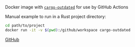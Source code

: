 Docker image with [`cargo-outdated`](https://github.com/kbknapp/cargo-outdated)
for use by GitHub Actions

Manual example to run in a Rust project directory:

```bash
cd path/to/project
docker run -it -v $(pwd):/github/workspace cargo-outdated
```

[GitHub](https://github.com/qtfkwk/cargo-outdated)

